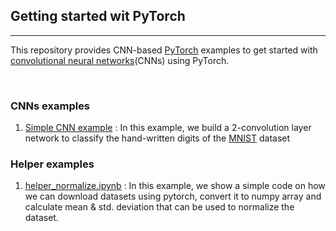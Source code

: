 ## Getting started wit PyTorch
--------------------------------------------------------------------------------
This repository provides CNN-based [PyTorch](https://pytorch.org/) examples to get started with [convolutional neural networks](https://en.wikipedia.org/wiki/Convolutional_neural_network)(CNNs) using PyTorch.

<br/>

### CNNs examples

1. [Simple CNN example](https://github.com/garg-aayush/Pytorch_Examples/blob/master/01_CNN_example.ipynb) : In this example, we build a 2-convolution layer network to classify the hand-written digits of the [MNIST](http://yann.lecun.com/exdb/mnist/)  dataset


### Helper examples

1. [helper_normalize.ipynb](https://github.com/garg-aayush/Pytorch_Examples/blob/master/helper_normalize.ipynb) : In this example, we show a simple code on how we can download datasets using pytorch, convert it to numpy array and calculate mean & std. deviation that can be used to normalize the dataset.
